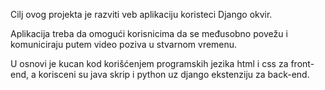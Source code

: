 Cilj ovog projekta je razviti veb aplikaciju koristeci Django okvir.

Aplikacija treba da omogući korisnicima da se međusobno povežu i komuniciraju putem video poziva u stvarnom vremenu.

U osnovi je kucan kod korišćenjem programskih jezika html i css za front-
end, a korisceni su java skrip i python uz django ekstenziju za back-end.

